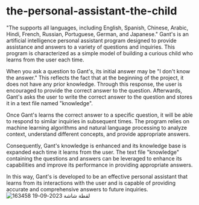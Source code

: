 # the-personal-assistant-the-child
"The supports all languages, including English, Spanish, Chinese, Arabic, Hindi, French, Russian, Portuguese, German, and Japanese."
Gant's is an artificial intelligence personal assistant program designed to provide assistance and answers to a variety of questions and inquiries. This program is characterized as a simple model of building a curious child who learns from the user each time.

When you ask a question to Gant's, its initial answer may be "I don't know the answer." This reflects the fact that at the beginning of the project, it does not have any prior knowledge. Through this response, the user is encouraged to provide the correct answer to the question. Afterwards, Gant's asks the user to write the correct answer to the question and stores it in a text file named "knowledge".

Once Gant's learns the correct answer to a specific question, it will be able to respond to similar inquiries in subsequent times. The program relies on machine learning algorithms and natural language processing to analyze context, understand different concepts, and provide appropriate answers.

Consequently, Gant's knowledge is enhanced and its knowledge base is expanded each time it learns from the user. The text file "knowledge" containing the questions and answers can be leveraged to enhance its capabilities and improve its performance in providing appropriate answers.

In this way, Gant's is developed to be an effective personal assistant that learns from its interactions with the user and is capable of providing accurate and comprehensive answers to future inquiries.
![لقطة شاشة 2023-09-19 163458](https://github.com/256sat/the-personal-assistant-the-child/assets/100966684/c9785dce-1c0d-4e34-a24d-8fc14d1bd839)
